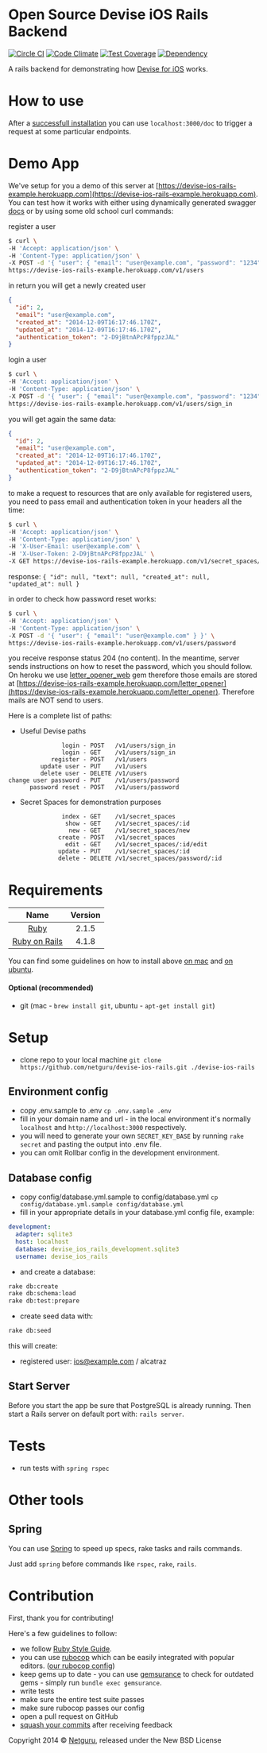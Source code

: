 Open Source Devise iOS Rails Backend
=================================

[![Circle CI](https://circleci.com/gh/netguru/devise-ios-rails-example.svg?style=svg)](https://circleci.com/gh/netguru/devise-ios-rails-example)
[![Code Climate](https://codeclimate.com/repos/54734062e30ba07474053280/badges/398895b59d76c0c16cd2/gpa.svg)](https://codeclimate.com/repos/54734062e30ba07474053280/feed)
[![Test Coverage](https://codeclimate.com/repos/54734062e30ba07474053280/badges/398895b59d76c0c16cd2/coverage.svg)](https://codeclimate.com/repos/54734062e30ba07474053280/feed)
[![Dependency](https://img.shields.io/gemnasium/netguru/devise-ios-rails-example.svg)](https://gemnasium.com/netguru/devise-ios-rails-example)

A rails backend for demonstrating how [Devise for iOS][ios_devise] works.

How to use
==========

After a [successfull installation](#setup) you can use `localhost:3000/doc` to trigger a request at some particular endpoints.

Demo App
========

We've setup for you a demo of this server at [https://devise-ios-rails-example.herokuapp.com](https://devise-ios-rails-example.herokuapp.com). You can test how it works with either using dynamically generated swagger [docs][heroku_docs] or by using some old school curl commands:

register a user

```bash
$ curl \
-H 'Accept: application/json' \
-H 'Content-Type: application/json' \
-X POST -d '{ "user": { "email": "user@example.com", "password": "1234" } }' \
https://devise-ios-rails-example.herokuapp.com/v1/users
```

in return you will get a newly created user

```json
{
  "id": 2,
  "email": "user@example.com",
  "created_at": "2014-12-09T16:17:46.170Z",
  "updated_at": "2014-12-09T16:17:46.170Z",
  "authentication_token": "2-D9jBtnAPcP8fppzJAL"
}
```

login a user

```bash
$ curl \
-H 'Accept: application/json' \
-H 'Content-Type: application/json' \
-X POST -d '{ "user": { "email": "user@example.com", "password": "1234" } }' \
https://devise-ios-rails-example.herokuapp.com/v1/users/sign_in
```

you will get again the same data:

```json
{
  "id": 2,
  "email": "user@example.com",
  "created_at": "2014-12-09T16:17:46.170Z",
  "updated_at": "2014-12-09T16:17:46.170Z",
  "authentication_token": "2-D9jBtnAPcP8fppzJAL"
}
```

to make a request to resources that are only available for registered users, you need to pass email and authentication token in your headers all the time:

```bash
$ curl \
-H 'Accept: application/json' \
-H 'Content-Type: application/json' \
-H 'X-User-Email: user@example.com' \
-H 'X-User-Token: 2-D9jBtnAPcP8fppzJAL' \
-X GET https://devise-ios-rails-example.herokuapp.com/v1/secret_spaces/new
```

response: `{ "id": null, "text": null, "created_at": null, "updated_at": null }`

in order to check how password reset works:

```bash
$ curl \
-H 'Accept: application/json' \
-H 'Content-Type: application/json' \
-X POST -d '{ "user": { "email": "user@example.com" } }' \
https://devise-ios-rails-example.herokuapp.com/v1/users/password
```

you receive response status 204 (no content). In the meantime, server sends instructions on how to reset the password, which you should follow.
On heroku we use [letter_opener_web] gem therefore those emails are stored at [https://devise-ios-rails-example.herokuapp.com/letter_opener](https://devise-ios-rails-example.herokuapp.com/letter_opener). Therefore mails are NOT send to users.

Here is a complete list of paths:

- Useful Devise paths

```
               login - POST   /v1/users/sign_in
               login - GET    /v1/users/sign_in
            register - POST   /v1/users
         update user - PUT    /v1/users
         delete user - DELETE /v1/users
change user password - PUT    /v1/users/password
      password reset - POST   /v1/users/password
```

- Secret Spaces for demonstration purposes

```
               index - GET    /v1/secret_spaces
                show - GET    /v1/secret_spaces/:id
                 new - GET    /v1/secret_spaces/new
              create - POST   /v1/secret_spaces
                edit - GET    /v1/secret_spaces/:id/edit
              update - PUT    /v1/secret_spaces/:id
              delete - DELETE /v1/secret_spaces/password/:id
```

Requirements
============

| Name |  Version |
| :--: | :---: |
| [Ruby][ruby] | 2.1.5 |
| [Ruby on Rails][rails] | 4.1.8 |

You can find some guidelines on how to install above [on mac][mac_guidelines] and [on ubuntu][ubuntu_guidelines].

#### Optional (recommended)

- git (mac - `brew install git`, ubuntu - `apt-get install git`)


Setup
=====

- clone repo to your local machine `git clone https://github.com/netguru/devise-ios-rails.git ./devise-ios-rails`

Environment config
------------------

- copy .env.sample to .env `cp .env.sample .env`
- fill in your domain name and url - in the local environment it's normally `localhost` and `http://localhost:3000` respectively.
- you will need to generate your own `SECRET_KEY_BASE` by running `rake secret` and pasting the output into .env file.
- you can omit Rollbar config in the development environment.

Database config
---------------

- copy config/database.yml.sample to config/database.yml `cp config/database.yml.sample config/database.yml`
- fill in your appropriate details in your database.yml config file, example:

```yaml
development:
  adapter: sqlite3
  host: localhost
  database: devise_ios_rails_development.sqlite3
  username: devise_ios_rails
```

- and create a database:

```bash
rake db:create
rake db:schema:load
rake db:test:prepare
```

- create seed data with:

```bash
rake db:seed
```

this will create:
* registered user: ios@example.com / alcatraz

Start Server
------------

Before you start the app be sure that PostgreSQL is already running. Then start a Rails server on default port with: `rails server`.

Tests
=====

- run tests with `spring rspec`

Other tools
===========

Spring
------

You can use [Spring][spring] to speed up specs, rake tasks and rails commands.

Just add `spring` before commands like `rspec`, `rake`, `rails`.

Contribution
============

First, thank you for contributing!

Here's a few guidelines to follow:

- we follow [Ruby Style Guide][ruby_style_guides].
- you can use [rubocop][rubocop] which can be easily integrated with popular editors. ([our rubocop config][rubocop_config])
- keep gems up to date - you can use [gemsurance][gemsurance] to check for outdated gems - simply run `bundle exec gemsurance`.
- write tests
- make sure the entire test suite passes
- make sure rubocop passes our config
- open a pull request on GitHub
- [squash your commits][squash_commits] after receiving feedback

Copyright  2014 © [Netguru][netguru_url], released under the New BSD License

[heroku_docs]: https://devise-ios-rails-example.herokuapp.com/doc
[ruby]: https://www.ruby-lang.org
[rails]: http://www.rubyonrails.org
[postgres]: http://www.postgresql.org
[ios_devise]: https://github.com/netguru/devise-ios
[mac_guidelines]: https://gorails.com/setup/osx/10.10-yosemite
[ubuntu_guidelines]: https://gorails.com/setup/ubuntu/14.10
[postgres_guidelines]: https://wiki.postgresql.org/wiki/Detailed_installation_guides
[spring]: https://github.com/rails/spring
[ruby_style_guides]: https://github.com/bbatsov/ruby-style-guide
[rubocop]: https://github.com/bbatsov/rubocop
[rubocop_config]: https://github.com/netguru/hound/blob/master/config/rubocop.yml
[gemsurance]: https://github.com/appfolio/gemsurance
[squash_commits]: http://blog.steveklabnik.com/posts/2012-11-08-how-to-squash-commits-in-a-github-pull-request
[netguru_url]: https://netguru.co
[letter_opener_web]: https://github.com/fgrehm/letter_opener_web
